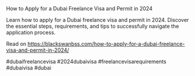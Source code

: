 How to Apply for a Dubai Freelance Visa and Permit in 2024

Learn how to apply for a Dubai freelance visa and permit in 2024. Discover the essential steps, requirements, and tips to successfully navigate the application process.

Read on https://blackswanbss.com/how-to-apply-for-a-dubai-freelance-visa-and-permit-in-2024/

#dubaifreelancevisa #2024dubaivisa #freelancevisarequirements #dubaivisa #dubai
